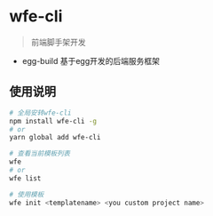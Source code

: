 # wfe-cli

> 前端脚手架开发

- egg-build 基于egg开发的后端服务框架


## 使用说明

```bash
# 全局安转wfe-cli
npm install wfe-cli -g
# or
yarn global add wfe-cli

# 查看当前模板列表
wfe
# or
wfe list

# 使用模板
wfe init <templatename> <you custom project name>
```




